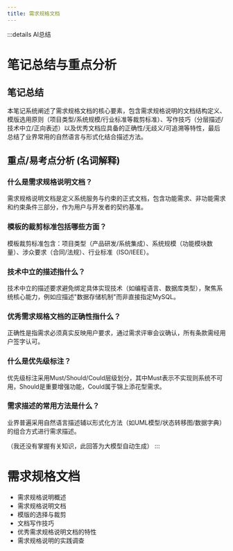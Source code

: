 ```yaml
---
title: 需求规格文档
---
```


:::details AI总结



# 笔记总结与重点分析
## 笔记总结
本笔记系统阐述了需求规格文档的核心要素，包含需求规格说明的文档结构定义、模版选用原则（项目类型/系统规模/行业标准等裁剪标准）、写作技巧（分层描述/技术中立/正向表述）以及优秀文档应具备的正确性/无歧义/可追溯等特性，最后总结了业界常用的自然语言与形式化结合描述方法。

## 重点/易考点分析 (名词解释)

### 什么是需求规格说明文档？
需求规格说明文档是定义系统服务与约束的正式文档，包含功能需求、非功能需求和约束条件三部分，作为用户与开发者的契约基准。

### 模板的裁剪标准包括哪些方面？
模板裁剪标准包含：项目类型（产品研发/系统集成）、系统规模（功能模块数量）、涉众要求（合同/法规）、行业标准（ISO/IEEE）。

### 技术中立的描述指什么？
技术中立的描述要求避免绑定具体实现技术（如编程语言、数据库类型），聚焦系统核心能力，例如应描述"数据存储机制"而非直接指定MySQL。

### 优秀需求规格文档的正确性指什么？
正确性是指需求必须真实反映用户要求，通过需求评审会议确认，所有条款需经用户签字认可。

### 什么是优先级标注？
优先级标注采用Must/Should/Could层级划分，其中Must表示不实现则系统不可用，Should是重要增强功能，Could属于锦上添花型需求。

### 需求描述的常用方法是什么？
业界普遍采用自然语言描述辅以形式化方法（如UML模型/状态转移图/数据字典）的组合方式进行需求描述。


（我还没有掌握有关知识，此回答为大模型自动生成）
:::



# 需求规格文档
- 需求规格说明概述
- 需求规格说明文档
- 模版的选择与裁剪
- 文档写作技巧
- 优秀需求规格说明文档的特性
- 需求规格说明的实践调查

